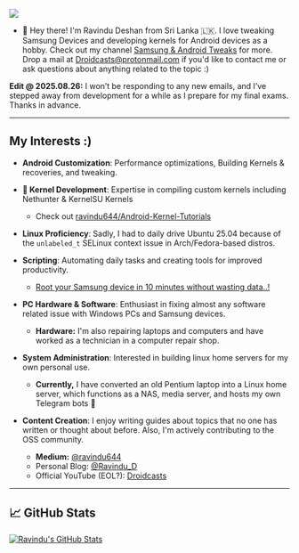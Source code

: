 ![](https://komarev.com/ghpvc/?username=ravindu644&style=for-the-badge)  

- 👋 Hey there! I'm Ravindu Deshan from Sri Lanka 🇱🇰. I love tweaking Samsung Devices and developing kernels for Android devices as a hobby. Check out my channel [Samsung & Android Tweaks](https://t.me/SamsungTweaks) for more. Drop a mail at Droidcasts@protonmail.com if you'd like to contact me or ask questions about anything related to the topic :)

**Edit @ 2025.08.26:** I won’t be responding to any new emails, and I’ve stepped away from development for a while as I prepare for my final exams. Thanks in advance.

---

## My Interests :)
- **Android Customization**: Performance optimizations, Building Kernels & recoveries, and tweaking.
- **🐧 Kernel Development**: Expertise in compiling custom kernels including Nethunter & KernelSU Kernels
  - Check out [ravindu644/Android-Kernel-Tutorials](https://github.com/ravindu644/Android-Kernel-Tutorials)
- **Linux Proficiency**: Sadly, I had to daily drive Ubuntu 25.04 because of the `unlabeled_t` SELinux context issue in Arch/Fedora-based distros.
- **Scripting**: Automating daily tasks and creating tools for improved productivity.  
  - [Root your Samsung device in 10 minutes without wasting data..!](https://github.com/ravindu644/samloader-actions)
- **PC Hardware & Software**: Enthusiast in fixing almost any software related issue with Windows PCs and Samsung devices.
  - **Hardware:** I'm also repairing laptops and computers and have worked as a technician in a computer repair shop.
- **System Administration**: Interested in building linux home servers for my own personal use.

  - **Currently,** I have converted an old Pentium laptop into a Linux home server, which functions as a NAS, media server, and hosts my own Telegram bots 🐧

- **Content Creation**: I enjoy writing guides about topics that no one has written or thought about before. Also, I'm actively contributing to the OSS community.
  - **Medium:** [@ravindu644](https://ravindu644.medium.com/)
  - Personal Blog: [@Ravindu_D](https://t.me/Ravindu_D)  
  - Official YouTube (EOL?): [Droidcasts](https://www.youtube.com/channel/UCV618w09SRRNqQ515_JZVEg)  
---

## 📈 GitHub Stats  

<!-- GitHub Stats Cards -->  
<a href="https://github.com/ravindu644">  
  <img align="center" src="https://github-readme-stats.vercel.app/api?username=ravindu644&show_icons=true&line_height=27&count_private=true&title_color=ffffff&text_color=c9cacc&icon_color=2bbc8a&bg_color=1d1f21" alt="Ravindu's GitHub Stats" />  
</a>  

</br>  
</br>
